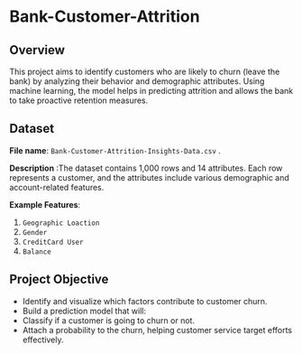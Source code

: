 # Bank-Customer-Attrition

## Overview
This project aims to identify customers who are likely to churn (leave the bank) by analyzing their behavior and demographic attributes. Using machine learning, the model helps in predicting attrition and allows the bank to take proactive retention measures.

## Dataset
**File name**: `Bank-Customer-Attrition-Insights-Data.csv` .

**Description** :The dataset contains 1,000 rows and 14 attributes. Each row represents a customer, and the attributes include various demographic and account-related features.

**Example Features**:
1. `Geographic Loaction`
2. `Gender`
3. `CreditCard User`
4. `Balance`
   
## Project Objective
- Identify and visualize which factors contribute to customer churn.
- Build a prediction model that will:
- Classify if a customer is going to churn or not.
- Attach a probability to the churn, helping customer service target efforts effectively.
  


